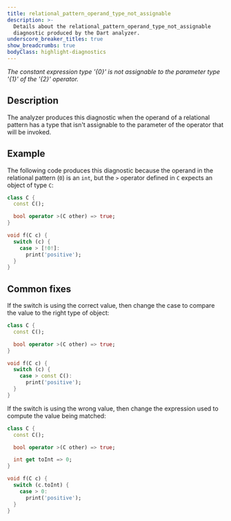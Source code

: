```yaml
---
title: relational_pattern_operand_type_not_assignable
description: >-
  Details about the relational_pattern_operand_type_not_assignable
  diagnostic produced by the Dart analyzer.
underscore_breaker_titles: true
show_breadcrumbs: true
bodyClass: highlight-diagnostics
---
```


_The constant expression type '{0}' is not assignable to the parameter type '{1}' of the '{2}' operator._

## Description

The analyzer produces this diagnostic when the operand of a relational
pattern has a type that isn't assignable to the parameter of the operator
that will be invoked.

## Example

The following code produces this diagnostic because the operand in the
relational pattern (`0`) is an `int`, but the `>` operator defined in `C`
expects an object of type `C`:

```dart
class C {
  const C();

  bool operator >(C other) => true;
}

void f(C c) {
  switch (c) {
    case > [!0!]:
      print('positive');
  }
}
```

## Common fixes

If the switch is using the correct value, then change the case to compare
the value to the right type of object:

```dart
class C {
  const C();

  bool operator >(C other) => true;
}

void f(C c) {
  switch (c) {
    case > const C():
      print('positive');
  }
}
```

If the switch is using the wrong value, then change the expression used to
compute the value being matched:

```dart
class C {
  const C();

  bool operator >(C other) => true;

  int get toInt => 0;
}

void f(C c) {
  switch (c.toInt) {
    case > 0:
      print('positive');
  }
}
```
